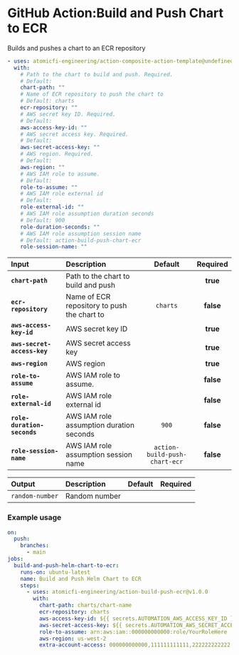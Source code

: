 <!-- start title -->

# GitHub Action:Build and Push Chart to ECR

<!-- end title -->
<!-- start description -->

Builds and pushes a chart to an ECR repository

<!-- end description -->
<!-- start contents -->
<!-- end contents -->
<!-- start usage -->

```yaml
- uses: atomicfi-engineering/action-composite-action-template@undefined
  with:
    # Path to the chart to build and push. Required.
    # Default:
    chart-path: ""
    # Name of ECR repository to push the chart to
    # Default: charts
    ecr-repository: ""
    # AWS secret key ID. Required.
    # Default:
    aws-access-key-id: ""
    # AWS secret access key. Required.
    # Default:
    aws-secret-access-key: ""
    # AWS region. Required.
    # Default:
    aws-region: ""
    # AWS IAM role to assume.
    # Default:
    role-to-assume: ""
    # AWS IAM role external id
    # Default:
    role-external-id: ""
    # AWS IAM role assumption duration seconds
    # Default: 900
    role-duration-seconds: ""
    # AWS IAM role assumption session name
    # Default: action-build-push-chart-ecr
    role-session-name: ""
```

<!-- end usage -->
<!-- start inputs -->

| **Input**                   | **Description**                             | **Default**                   | **Required**  |
| :-------------------------- | :------------------------------------------ | :---------------------------: | :-----------: |
| **`chart-path`**            | Path to the chart to build and push         |                               |   **true**    |
| **`ecr-repository`**        | Name of ECR repository to push the chart to | `charts`                      |   **false**   |
| **`aws-access-key-id`**     | AWS secret key ID                           |                               |   **true**    |
| **`aws-secret-access-key`** | AWS secret access key                       |                               |   **true**    |
| **`aws-region`**            | AWS region                                  |                               |   **true**    |
| **`role-to-assume`**        | AWS IAM role to assume.                     |                               |   **false**   |
| **`role-external-id`**      | AWS IAM role external id                    |                               |   **false**   |
| **`role-duration-seconds`** | AWS IAM role assumption duration seconds    | `900`                         |   **false**   |
| **`role-session-name`**     | AWS IAM role assumption session name        | `action-build-push-chart-ecr` |   **false**   |
    
<!-- end inputs -->
<!-- start outputs -->

| **Output**      | **Description** | **Default** | **Required** |
| :-------------- | :-------------- | ----------- | ------------ |
| `random-number` | Random number   |             |              |

<!-- end outputs -->
<!-- start examples -->

### Example usage

```yaml
on:
  push:
    branches:
      - main
jobs:
  build-and-push-helm-chart-to-ecr:
    runs-on: ubuntu-latest
    name: Build and Push Helm Chart to ECR
    steps:
      - uses: atomicfi-engineering/action-build-push-ecr@v1.0.0
        with:
          chart-path: charts/chart-name
          ecr-repository: charts
          aws-access-key-id: ${{ secrets.AUTOMATION_AWS_ACCESS_KEY_ID }}
          aws-secret-access-key: ${{ secrets.AUTOMATION_AWS_SECRET_ACCESS_KEY }}
          role-to-assume: arn:aws:iam::000000000000:role/YourRoleHere
          aws-region: us-west-2
          extra-account-access: 000000000000,111111111111,222222222222
```

<!-- end examples -->